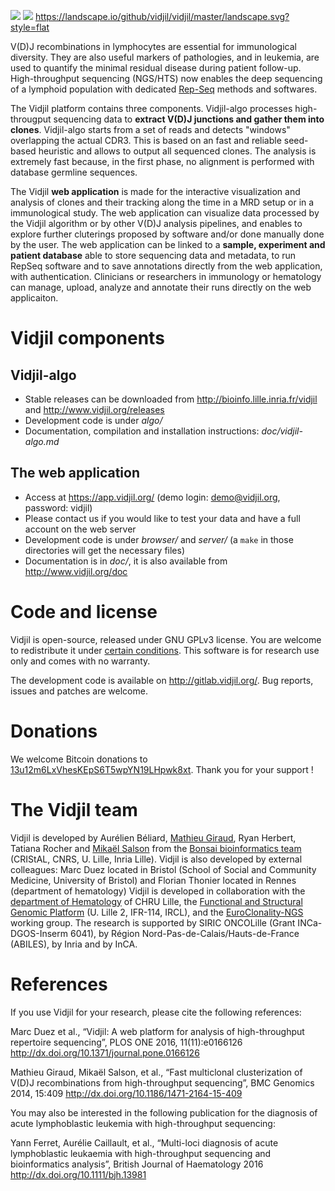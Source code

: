 [![](https://gitlab.inria.fr/vidjil/vidjil/badges/dev/build.svg)](https://gitlab.inria.fr/vidjil/vidjil/tree/dev)
[![](http://img.shields.io/badge/license-GPLv3+-green.svg)](http://opensource.org/licenses/GPL-3.0)
[<https://landscape.io/github/vidjil/vidjil/master/landscape.svg?style=flat>](https://landscape.io/github/vidjil/vidjil)

V(D)J recombinations in lymphocytes are essential for immunological
diversity. They are also useful markers of pathologies, and in
leukemia, are used to quantify the minimal residual disease during
patient follow-up.
High-throughput sequencing (NGS/HTS) now enables the deep sequencing
of a lymphoid population with dedicated [Rep-Seq](http://omictools.com/rep-seq-c424-p1.html) methods and softwares.

The Vidjil platform contains three components.
Vidjil-algo processes high-througput sequencing data to **extract V(D)J
junctions and gather them into clones**. Vidjil-algo starts
from a set of reads and detects "windows" overlapping the actual CDR3.
This is based on an fast and reliable seed-based heuristic and allows
to output all sequenced clones. The analysis is extremely fast
because, in the first phase, no alignment is performed with database
germline sequences.

The Vidjil **web application** is made for the interactive visualization and
analysis of clones and their tracking along the time in a MRD setup or
in a immunological study. The web application can visualize data processed by
the Vidjil algorithm or by other V(D)J analysis pipelines, and
enables to explore further cluterings proposed
by software and/or done manually done by the user.
The web application can be linked to a **sample, experiment and patient database**
able to store sequencing data and metadata, to run RepSeq software
and to save annotations directly from the web application, with authentication.
Clinicians or researchers in immunology or hematology
can manage, upload, analyze and annotate their runs directly on the web applicaiton.

# Vidjil components

## Vidjil-algo

  - Stable releases can be downloaded from <http://bioinfo.lille.inria.fr/vidjil> and <http://www.vidjil.org/releases>
  - Development code is under *algo/*
  - Documentation, compilation and installation instructions: *doc/vidjil-algo.md*

## The web application

  - Access at <https://app.vidjil.org/> (demo login: demo@vidjil.org, password: vidjil)
  - Please contact us if you would like to test your data and have a full account on the web server
  - Development code is under *browser/* and *server/* (a `make` in those directories
    will get the necessary files)
  - Documentation is in *doc/*, it is also available from <http://www.vidjil.org/doc>

# Code and license

Vidjil is open-source, released under GNU GPLv3 license.
You are welcome to redistribute it under [certain conditions](http://git.vidjil.org/blob/master/doc/LICENSE).
This software is for research use only and comes with no warranty.

The development code is available on <http://gitlab.vidjil.org/>.
Bug reports, issues and patches are welcome.

# Donations

We welcome Bitcoin donations to [13u12m6LxVhesKEpS6T5wpYN19LHpwk8xt](bitcoin:13u12m6LxVhesKEpS6T5wpYN19LHpwk8xt).
Thank you for your support \!

# The Vidjil team

Vidjil is developed by Aurélien Béliard, [Mathieu Giraud](http://cristal.univ-lille.fr/~giraud), Ryan Herbert, Tatiana Rocher and [Mikaël Salson](http://cristal.univ-lille.fr/~salson)
from the [Bonsai bioinformatics team](http://cristal.univ-lille.fr/bonsai) (CRIStAL, CNRS, U. Lille, Inria Lille).
Vidjil is also developed by external colleagues:
Marc Duez located in Bristol (School of Social and Community Medicine, University of Bristol)
and Florian Thonier located in Rennes (department of hematology)
Vidjil is developed in collaboration with
the [department of Hematology](http://biologiepathologie.chru-lille.fr/organisation-fbp/91210.html) of CHRU Lille,
the [Functional and Structural Genomic Platform](http://www.ircl.org/plate-forme-genomique.html) (U. Lille 2, IFR-114, IRCL),
and the [EuroClonality-NGS](http://www.euroclonality.org/) working group.
The research is supported by SIRIC ONCOLille (Grant INCa-DGOS-Inserm 6041), by Région Nord-Pas-de-Calais/Hauts-de-France (ABILES),
by Inria and by InCA.

# References

If you use Vidjil for your research, please cite the following references:

Marc Duez et al.,
“Vidjil: A web platform for analysis of high-throughput repertoire sequencing”,
PLOS ONE 2016, 11(11):e0166126
<http://dx.doi.org/10.1371/journal.pone.0166126>

Mathieu Giraud, Mikaël Salson, et al.,
“Fast multiclonal clusterization of V(D)J recombinations from high-throughput sequencing”,
BMC Genomics 2014, 15:409
<http://dx.doi.org/10.1186/1471-2164-15-409>

You may also be interested in the following publication for the diagnosis of
acute lymphoblastic leukemia with high-throughput sequencing:

Yann Ferret, Aurélie Caillault, et al., “Multi-loci diagnosis of acute
lymphoblastic leukaemia with high-throughput sequencing and bioinformatics
analysis”, British Journal of Haematology 2016
<http://dx.doi.org/10.1111/bjh.13981>
